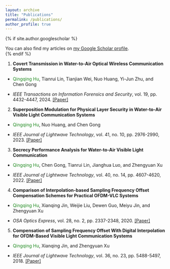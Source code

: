 ```yaml
---
layout: archive
title: "Publications"
permalink: /publications/
author_profile: true
---
```


{% if site.author.googlescholar  %}
  <div class="wordwrap">You can also find my articles on <a href="{{site.author.googlescholar}}">my Google Scholar profile</a>.</div>
{% endif %}

1. **Covert Transmission in Water-to-Air Optical Wireless Communication Systems**
  - <p><span style="color: ForestGreen">Qingqing Hu</span>, Tianrui Lin, Tianjian Wei, Nuo Huang, Yi-Jun Zhu, and Chen Gong</p>
  - *IEEE Transactions on Information Forensics and Security*, vol. 19, pp. 4432-4447, 2024. [[Paper]](/files/TIFS_Covert_Transmission.pdf)
2. **Superposition Modulation for Physical Layer Security in Water-to-Air Visible Light Communication Systems**
  - <p><span style="color: ForestGreen">Qingqing Hu</span>, Nuo Huang, and Chen Gong</p>
  - *IEEE Journal of Lightwave Technology*, vol. 41, no. 10, pp. 2976-2990, 2023. [[Paper]](/files/JLT_Superposition_Modulation.pdf)
3. **Secrecy Performance Analysis for Water-to-Air Visible Light Communication**
  - <p><span style="color: ForestGreen">Qingqing Hu</span>, Chen Gong, Tianrui Lin, Jianghua Luo, and Zhengyuan Xu</p>
  - *IEEE Journal of Lightwave Technology*, vol. 40, no. 14, pp. 4607-4620, 2022. [[Paper]](/files/JLT_Secrecy_Performance.pdf)
4. **Comparison of Interpolation-based Sampling Frequency Offset Compensation Schemes for Practical OFDM-VLC Systems**
  - <p><span style="color: ForestGreen">Qingqing Hu</span>, Xianqing Jin, Weijie Liu, Dewen Guo, Meiyu Jin, and Zhengyuan Xu</p>
  - *OSA Optics Express*, vol. 28, no. 2, pp. 2337-2348, 2020. [[Paper]](/files/OE_Comparison.pdf)
5. **Compensation of Sampling Frequency Offset With Digital Interpolation for OFDM-Based Visible Light Communication Systems**
  - <p><span style="color: ForestGreen">Qingqing Hu</span>, Xianqing Jin, and Zhengyuan Xu</p>
  - *IEEE Journal of Lightwave Technology*, vol. 36, no. 23, pp. 5488-5497, 2018. [[Paper]](/files/JLT_Compensation.pdf)  


